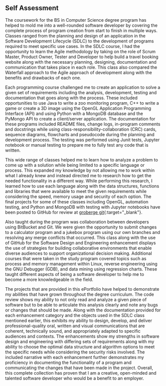 ## Self Assessment

The coursework for the BS in Computer Science degree program has helped to mold me into a well-rounded software developer by covering the complete process of program creation from start to finish in multiple ways.  Classes ranged from the planning and design of an application in the Software Development Lifecycle (SDLC) to the development of programs required to meet specific use cases.  In the SDLC course, I had the opportunity to learn the Agile methodology by taking on the role of Scrum Master, Product Owner, Tester and Developer to help build a travel booking website along with the necessary planning, designing, documentation and communication that takes place in each role.  This class also compared the Waterfall approach to the Agile approach of development along with the benefits and drawbacks of each one.
	
Each programming course challenged me to create an application to solve a given set of requirements including the analysis, development, testing and documentation that goes along with the process.  These included opportunities to use Java to write a zoo monitoring program, C++ to write a game or create a 3D image using the OpenGL Application Programming Interface (API) and using Python with a MongoDB database and the PyMongo API to create a client/server application.  The documentation for these programs included README files, change logs, in-program comments and docstrings while using class-responsibility-collaboration (CRC) cards, sequence diagrams, flowcharts and pseudocode during the planning and development process.  The testing was performed using Junit tests, Jupyter notebook or manual testing to prepare me to fully test any code that is written.  

This wide range of classes helped me to learn how to analyze a problem to come up with a solution while being limited to a specific language or process.  This expanded my knowledge by not allowing me to work within what I already knew and instead directed me to research how to get the needed functionality in a different way.  While performing this research, I learned how to use each language along with the data structures, functions and libraries that were available to meet the given requirements while considering the speed, memory usage and security of each option.  The final projects for some of these classes including OpenGL, automation testing, and Python and MongoDB with testing with Jupyter notebooks have been posted to GitHub for review at [groberge git](https://github.com/groberge){:target="_blank"}.

Also taught during the program was collaboration between developers using BitBucket and Git.  We were given the opportunity to submit changes to a calculator program and a jukebox program using our own branches and resolving any merge conflicts that occurred.  This class along with the use of GitHub for the Software Design and Engineering enhancement displays the use of strategies for building collaborative environments that enable diverse audiences to support organizational decision making. Additional courses that were taken in the study program covered topics such as process and memory management within Linux, reverse engineering using the GNU Debugger (GDB), and data mining using regression charts.  These taught different aspects of being a software developer to help me to become a more knowledgeable in the field.

The projects that are provided in this ePortfolio have helped to demonstrate my abilities that have grown throughout the degree curriculum.   The code review shows my ability to not only read and analyze a given piece of software but to be able to articulate this analysis clearly and note any bugs or changes that should be made.  Along with the documentation provided for each enhancement category and the objects used in the SDLC class mentioned earlier, this exhibits my ability to design, develop, and deliver professional-quality oral, written and visual communications that are coherent, technically sound, and appropriately adapted to specific audiences and contexts.  The enhancements show my strengths in software design and engineering with differing sets of requirements along with my ability to choose the optimal data structure and algorithm options to meet the specific needs while considering the security risks involved.  The included narrative with each enhancement further demonstrates my proficiency in documenting the functionality of a program and communicating the changes that have been made in the project.  Overall, this complete collection has proven that I am a creative, open-minded and talented software developer who would be a benefit to an employer.
